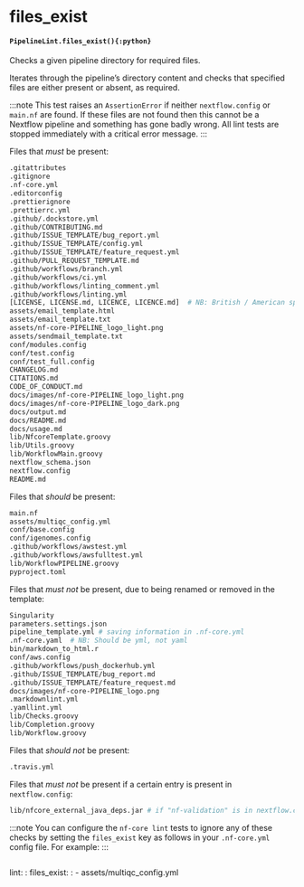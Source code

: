 # files_exist

#### `PipelineLint.files_exist(){:python}`

Checks a given pipeline directory for required files.

Iterates through the pipeline’s directory content and checks that specified
files are either present or absent, as required.

:::note
This test raises an `AssertionError` if neither `nextflow.config` or `main.nf` are found.
If these files are not found then this cannot be a Nextflow pipeline and something has gone badly wrong.
All lint tests are stopped immediately with a critical error message.
:::

Files that _must_ be present:

```bash
.gitattributes
.gitignore
.nf-core.yml
.editorconfig
.prettierignore
.prettierrc.yml
.github/.dockstore.yml
.github/CONTRIBUTING.md
.github/ISSUE_TEMPLATE/bug_report.yml
.github/ISSUE_TEMPLATE/config.yml
.github/ISSUE_TEMPLATE/feature_request.yml
.github/PULL_REQUEST_TEMPLATE.md
.github/workflows/branch.yml
.github/workflows/ci.yml
.github/workflows/linting_comment.yml
.github/workflows/linting.yml
[LICENSE, LICENSE.md, LICENCE, LICENCE.md]  # NB: British / American spelling
assets/email_template.html
assets/email_template.txt
assets/nf-core-PIPELINE_logo_light.png
assets/sendmail_template.txt
conf/modules.config
conf/test.config
conf/test_full.config
CHANGELOG.md
CITATIONS.md
CODE_OF_CONDUCT.md
docs/images/nf-core-PIPELINE_logo_light.png
docs/images/nf-core-PIPELINE_logo_dark.png
docs/output.md
docs/README.md
docs/usage.md
lib/NfcoreTemplate.groovy
lib/Utils.groovy
lib/WorkflowMain.groovy
nextflow_schema.json
nextflow.config
README.md
```

Files that _should_ be present:

```bash
main.nf
assets/multiqc_config.yml
conf/base.config
conf/igenomes.config
.github/workflows/awstest.yml
.github/workflows/awsfulltest.yml
lib/WorkflowPIPELINE.groovy
pyproject.toml
```

Files that _must not_ be present, due to being renamed or removed in the template:

```bash
Singularity
parameters.settings.json
pipeline_template.yml # saving information in .nf-core.yml
.nf-core.yaml  # NB: Should be yml, not yaml
bin/markdown_to_html.r
conf/aws.config
.github/workflows/push_dockerhub.yml
.github/ISSUE_TEMPLATE/bug_report.md
.github/ISSUE_TEMPLATE/feature_request.md
docs/images/nf-core-PIPELINE_logo.png
.markdownlint.yml
.yamllint.yml
lib/Checks.groovy
lib/Completion.groovy
lib/Workflow.groovy
```

Files that _should not_ be present:

```bash
.travis.yml
```

Files that _must not_ be present if a certain entry is present in `nextflow.config`:

```bash
lib/nfcore_external_java_deps.jar # if "nf-validation" is in nextflow.config
```

:::note
You can configure the `nf-core lint` tests to ignore any of these checks by setting
the `files_exist` key as follows in your `.nf-core.yml` config file. For example:
:::

```yaml

```

lint:
: files_exist:
: - assets/multiqc_config.yml
